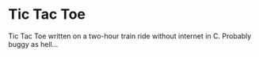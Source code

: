 # Tic Tac Toe
Tic Tac Toe written on a two-hour train ride without internet in C.
Probably buggy as hell...
